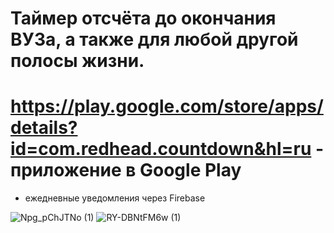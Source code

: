 # Таймер отсчёта до окончания ВУЗа, а также для любой другой полосы жизни.

# https://play.google.com/store/apps/details?id=com.redhead.countdown&hl=ru - приложение в Google Play

+ ежедневные уведомления через Firebase

![Npg_pChJTNo (1)](https://user-images.githubusercontent.com/56756554/93016684-c1fd7180-f5cb-11ea-8490-84ac1178c346.jpg)
![RY-DBNtFM6w (1)](https://user-images.githubusercontent.com/56756554/93016685-c2960800-f5cb-11ea-886b-1d913d15549e.jpg)

